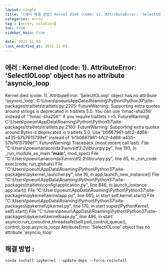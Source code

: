 ```yaml
---
layout: single
title: "[에러 해결 방법] Kernel died (code: 1). AttributeError: 'SelectIOLoop' object has no attribute 'asyncio_loop'"
categories: error
tag : [error, solution]
toc: true
sidebar_main: true

date: 2021-11-03
last_modified_at: 2021-11-03
---
```

## 에러 : Kernel died (code: 1). AttributeError: 'SelectIOLoop' object has no attribute 'asyncio_loop
Kernel died (code: 1). AttributeError: 'SelectIOLoop' object has no attribute 'asyncio_loop', C:\Users\poeun\AppData\Roaming\Python\Python37\site-packages\traitlets\traitlets.py:2205: FutureWarning: Supporting extra quotes around strings is deprecated in traitlets 5.0. You can use 'hmac-sha256' instead of '"hmac-sha256"' if you require traitlets >=5. FutureWarning) C:\Users\poeun\AppData\Roaming\Python\Python37\site-packages\traitlets\traitlets.py:2160: FutureWarning: Supporting extra quotes around Bytes is deprecated in traitlets 5.0. Use 'b0667961-bfc2-4d68-a435-57b7615799ef' instead of 'b"b0667961-bfc2-4d68-a435-57b7615799ef"'. FutureWarning) Traceback (most recent call last): File "C:\Users\poeun\anaconda3\envs\tf2.2\lib\runpy.py", line 193, in _run_module_as_main "__main__", mod_spec) File "C:\Users\poeun\anaconda3\envs\tf2.2\lib\runpy.py", line 85, in _run_code exec(code, run_globals) File "C:\Users\poeun\AppData\Roaming\Python\Python37\site-packages\ipykernel_launcher.py", line 16, in <module> app.launch_new_instance() File "C:\Users\poeun\AppData\Roaming\Python\Python37\site-packages\traitlets\config\application.py", line 846, in launch_instance app.start() File "C:\Users\poeun\AppData\Roaming\Python\Python37\site-packages\ipykernel\kernelapp.py", line 665, in start self.kernel.start() File "C:\Users\poeun\AppData\Roaming\Python\Python37\site-packages\ipykernel\ipkernel.py", line 170, in start super(IPythonKernel, self).start() File "C:\Users\poeun\AppData\Roaming\Python\Python37\site-packages\ipykernel\kernelbase.py", line 496, in start asyncio.run_coroutine_threadsafe(self.poll_control_queue(), control_loop.asyncio_loop) AttributeError: 'SelectIOLoop' object has no attribute 'asyncio_loop'

## 해결 방법 : 
`conda install ipykernel --update-deps --force-reinstall`